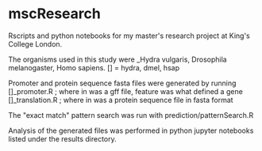 # mscResearch

Rscripts and python notebooks for my master's research project at King's College London.

The organisms used in this study were _Hydra vulgaris, Drosophila melanogaster, Homo sapiens.
[] = hydra, dmel, hsap

Promoter and protein sequence fasta files were generated by running
  []_promoter.R <in> <feature> <out> ; where in was a gff file, feature was what defined a gene
  []_translation.R <in> <out> ; where in was a protein sequence file in fasta format
  
The "exact match" pattern search was run with 
  prediction/patternSearch.R <in> <out>
  
Analysis of the generated files was performed in python jupyter notebooks listed under the results directory.
